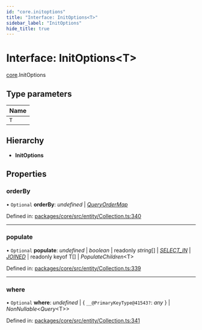 ```yaml
---
id: "core.initoptions"
title: "Interface: InitOptions<T>"
sidebar_label: "InitOptions"
hide_title: true
---
```


# Interface: InitOptions<T\>

[core](../modules/core.md).InitOptions

## Type parameters

Name |
------ |
`T` |

## Hierarchy

* **InitOptions**

## Properties

### orderBy

• `Optional` **orderBy**: *undefined* \| [*QueryOrderMap*](core.queryordermap.md)

Defined in: [packages/core/src/entity/Collection.ts:340](https://github.com/mikro-orm/mikro-orm/blob/969d4229bd/packages/core/src/entity/Collection.ts#L340)

___

### populate

• `Optional` **populate**: *undefined* \| *boolean* \| readonly *string*[] \| [*SELECT\_IN*](../enums/core.loadstrategy.md#select_in) \| [*JOINED*](../enums/core.loadstrategy.md#joined) \| readonly keyof T[] \| *PopulateChildren*<T\>

Defined in: [packages/core/src/entity/Collection.ts:339](https://github.com/mikro-orm/mikro-orm/blob/969d4229bd/packages/core/src/entity/Collection.ts#L339)

___

### where

• `Optional` **where**: *undefined* \| { `__@PrimaryKeyType@41543?`: *any*  } \| *NonNullable*<*Query*<T\>\>

Defined in: [packages/core/src/entity/Collection.ts:341](https://github.com/mikro-orm/mikro-orm/blob/969d4229bd/packages/core/src/entity/Collection.ts#L341)
